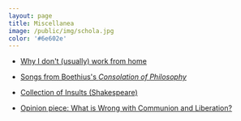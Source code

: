 ```yaml
---
layout: page
title: Miscellanea
image: /public/img/schola.jpg
color: '#6e602e'
---
```



<ul><li><a href="https://www.newyorker.com/humor/daily-shouts/i-work-from-home" target="_blank"> Why I don't (usually) work from home</i> <i class="fa fa-link"></i></a></li></ul>
<ul><li> <a href="{{ site.baseurl }}/public/archive/2016-04-28-Boethius">Songs from Boethius's <i>Consolation of Philosophy</i> <i class="fa fa-link"></i></a></li></ul>
<ul><li> <a href="{{ site.baseurl }}/public/archive/2016-04-23-Shakespeare">Collection of Insults (Shakespeare) <i class="fa fa-link"></i></a></li>
</ul>
<ul><li><a href="http://zitavtoth.com/public/archive/cl">Opinion piece: What is Wrong with Communion and Liberation?</a></li></ul>
